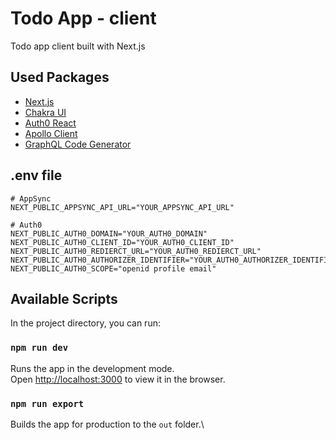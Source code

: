 # Todo App - client

Todo app client built with Next.js

## Used Packages

- [Next.js](https://nextjs.org/)
- [Chakra UI](https://chakra-ui.com/)
- [Auth0 React](https://auth0.com/docs/libraries/auth0-react)
- [Apollo Client](https://www.apollographql.com/docs/react/)
- [GraphQL Code Generator](https://www.graphql-code-generator.com/)

## .env file

```
# AppSync
NEXT_PUBLIC_APPSYNC_API_URL="YOUR_APPSYNC_API_URL"

# Auth0
NEXT_PUBLIC_AUTH0_DOMAIN="YOUR_AUTH0_DOMAIN"
NEXT_PUBLIC_AUTH0_CLIENT_ID="YOUR_AUTH0_CLIENT_ID"
NEXT_PUBLIC_AUTH0_REDIERCT_URL="YOUR_AUTH0_REDIERCT_URL"
NEXT_PUBLIC_AUTH0_AUTHORIZER_IDENTIFIER="YOUR_AUTH0_AUTHORIZER_IDENTIFIER"
NEXT_PUBLIC_AUTH0_SCOPE="openid profile email"
```

## Available Scripts

In the project directory, you can run:

### `npm run dev`

Runs the app in the development mode.\
Open [http://localhost:3000](http://localhost:3000) to view it in the browser.

### `npm run export`

Builds the app for production to the `out` folder.\
